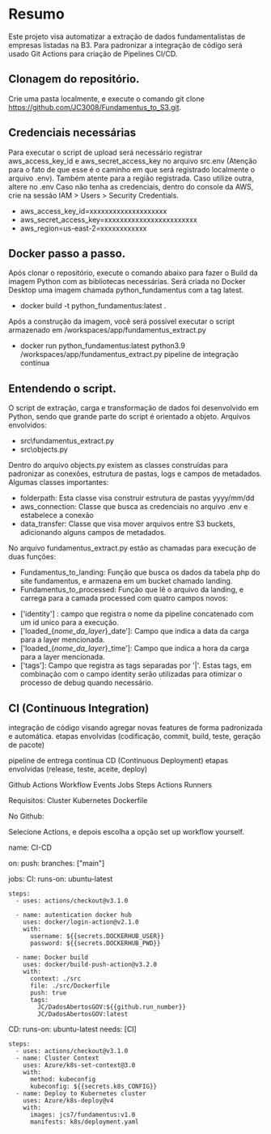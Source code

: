 # Resumo

Este projeto visa automatizar a extração de dados fundamentalistas de empresas listadas na B3. Para padronizar a integração de código será usado Git Actions para criação de Pipelines CI/CD.

## Clonagem do repositório.
Crie uma pasta localmente, e execute o comando git clone https://github.com/JC3008/Fundamentus_to_S3.git.

## Credenciais necessárias
Para executar o script de upload será necessário registrar aws_access_key_id e aws_secret_access_key no arquivo src\.env (Atenção para o fato de que esse é o caminho em que será registrado localmente o arquivo .env). Também atente para a região registrada. Caso utilize outra, altere no .env
Caso não tenha as credenciais, dentro do console da AWS, crie na sessão IAM > Users > Security Credentials.

* aws_access_key_id=xxxxxxxxxxxxxxxxxxxx
* aws_secret_access_key=xxxxxxxxxxxxxxxxxxxxxxxx
* aws_region=us-east-2=xxxxxxxxxxxx

## Docker passo a passo.
Após clonar o repositório, execute o comando abaixo para fazer o Build da imagem Python com as bibliotecas necessárias. Será criada no Docker Desktop uma imagem chamada python_fundamentus com a tag latest. 


* docker build -t python_fundamentus:latest . 

Após a construção da imagem, você será possível executar o script armazenado em /workspaces/app/fundamentus_extract.py

* docker run python_fundamentus:latest python3.9 /workspaces/app/fundamentus_extract.py
pipeline de integração contínua

## Entendendo o script.
O script de extração, carga e transformação de dados foi desenvolvido em Python, sendo que grande parte do script é orientado a objeto. Arquivos envolvidos:

* src\fundamentus_extract.py
* src\objects.py

Dentro do arquivo objects.py existem as classes construídas para padronizar as conexões, estrutura de pastas, logs e campos de metadados. Algumas classes importantes:

* folderpath: Esta classe visa construir estrutura de pastas yyyy/mm/dd
* aws_connection: Classe que busca as credenciais no arquivo .env e estabelece a conexão
* data_transfer: Classe que visa mover arquivos entre S3 buckets, adicionando alguns campos de metadados.

No arquivo fundamentus_extract.py estão as chamadas para execução de duas funções:
* Fundamentus_to_landing: Função que busca os dados da tabela php do site fundamentus, e armazena em um bucket chamado landing.
* Fundamentus_to_processed: Função que lê o arquivo da landing, e carrega para a camada processed com quatro campos novos:
- ['identity'] : campo que registra o nome da pipeline concatenado com um id unico para a execução.
- ['loaded_{*nome_da_layer*}_date']: Campo que indica a data da carga para a layer mencionada.
- ['loaded_{*nome_da_layer*}_time']: Campo que indica a hora da carga para a layer mencionada.
- ['tags']: Campo que registra as tags separadas por '|'. Estas tags, em combinação com o campo identity serão utilizadas para otimizar o processo de debug quando necessário.


## CI (Continuous Integration)
integração de código visando agregar novas features de forma padronizada e automática.
etapas envolvidas (codificação, commit, build, teste, geração de pacote)

pipeline de entrega contínua
CD (Continuous Deployment)
etapas envolvidas (release, teste, aceite, deploy)

Github Actions
Workflow
Events
Jobs
Steps
Actions
Runners

Requisitos:
Cluster Kubernetes
Dockerfile

No Github:

Selecione Actions, e depois escolha a opção set up workflow yourself.

name: CI-CD

on: 
  push:
    branches: ["main"]

jobs:
  CI:
    runs-on: ubuntu-latest

    steps:
      - uses: actions/checkout@v3.1.0

      - name: autentication docker hub
        uses: docker/login-action@v2.1.0
        with:
          username: ${{secrets.DOCKERHUB_USER}}
          password: ${{secrets.DOCKERHUB_PWD}}

      - name: Docker build
        uses: docker/build-push-action@v3.2.0
        with:
          context: ./src
          file: ./src/Dockerfile
          push: true
          tags:
            JC/DadosAbertosGOV:${{github.run_number}}
            JC/DadosAbertosGOV:latest
  
  CD:
    runs-on: ubuntu-latest
    needs: [CI]

    steps:
      - uses: actions/checkout@v3.1.0
      - name: Cluster Context
        uses: Azure/k8s-set-context@3.0
        with:
          method: kubeconfig
          kubeconfig: ${{secrets.k8s_CONFIG}}
      - name: Deploy to Kubernetes cluster
        uses: Azure/k8s-deploy@v4
        with:
          images: jcs7/fundamentus:v1.0
          manifests: k8s/deployment.yaml
      

  

